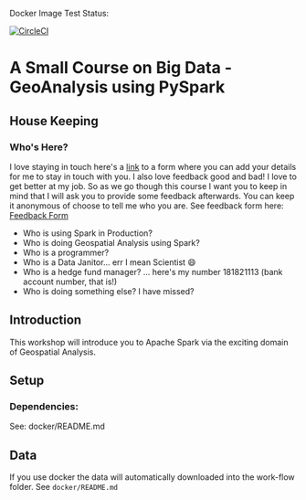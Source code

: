Docker Image Test Status:

[![CircleCI](https://circleci.com/gh/sabman/PySparkGeoAnalysis.svg?style=svg)](https://circleci.com/gh/sabman/PySparkGeoAnalysis)

# A Small Course on Big Data - GeoAnalysis using PySpark

## House Keeping

### Who's Here?

I love staying in touch here's a [link](...) to a form where you can add your details for me to stay in touch with you. I also love feedback good and bad! I love to get better at my job. So as we go though this course I want you to keep in mind that I will ask you to provide some feedback afterwards. You can keep it anonymous of choose to tell me who you are. See feedback form here: [Feedback Form](...)

* Who is using Spark in Production?
* Who is doing Geospatial Analysis using Spark?
* Who is a programmer?
* Who is a Data Janitor... err I mean Scientist :smile:
* Who is a hedge fund manager? ... here's my number 181821113 (bank account number, that is!)
* Who is doing something else? I have missed?

## Introduction

This workshop will introduce you to Apache Spark via the exciting domain of Geospatial Analysis.

## Setup

### Dependencies:

See: docker/README.md

## Data

If you use docker the data will automatically downloaded into the work-flow folder. See `docker/README.md`
